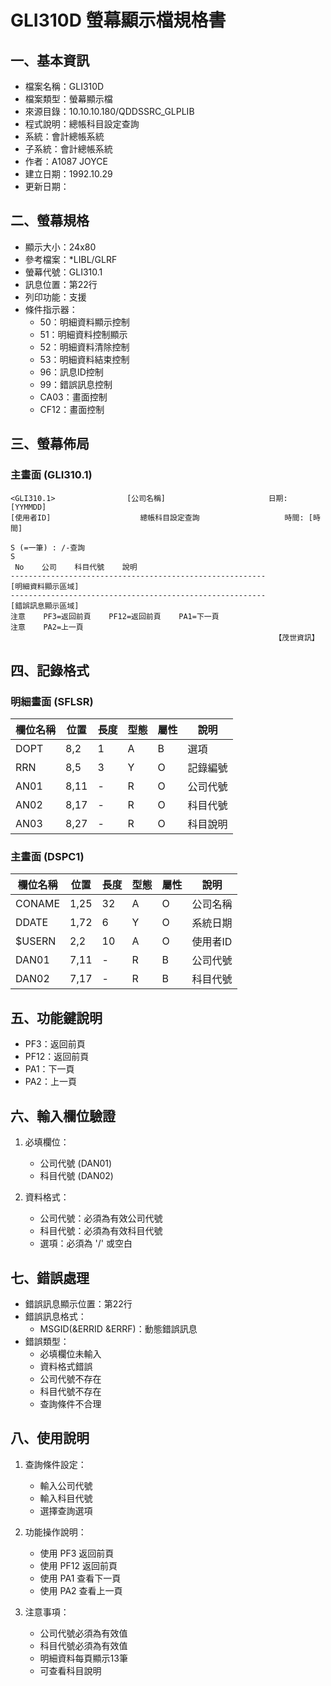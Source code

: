 # GLI310D 螢幕顯示檔規格書

## 一、基本資訊
- 檔案名稱：GLI310D
- 檔案類型：螢幕顯示檔
- 來源目錄：10.10.10.180/QDDSSRC_GLPLIB
- 程式說明：總帳科目設定查詢
- 系統：會計總帳系統
- 子系統：會計總帳系統
- 作者：A1087 JOYCE
- 建立日期：1992.10.29
- 更新日期：

## 二、螢幕規格
- 顯示大小：24x80
- 參考檔案：*LIBL/GLRF
- 螢幕代號：GLI310.1
- 訊息位置：第22行
- 列印功能：支援
- 條件指示器：
  - 50：明細資料顯示控制
  - 51：明細資料控制顯示
  - 52：明細資料清除控制
  - 53：明細資料結束控制
  - 96：訊息ID控制
  - 99：錯誤訊息控制
  - CA03：畫面控制
  - CF12：畫面控制

## 三、螢幕佈局

### 主畫面 (GLI310.1)
```
<GLI310.1>                [公司名稱]                       日期: [YYMMDD]
[使用者ID]                    總帳科目設定查詢                   時間: [時間]

S (=一筆) : /-查詢
S
 No    公司    科目代號    說明
---------------------------------------------------------
[明細資料顯示區域]
---------------------------------------------------------
[錯誤訊息顯示區域]
注意    PF3=返回前頁    PF12=返回前頁    PA1=下一頁
注意    PA2=上一頁
                                                           【茂世資訊】
```

## 四、記錄格式

### 明細畫面 (SFLSR)
| 欄位名稱 | 位置 | 長度 | 型態 | 屬性 | 說明 |
|---------|------|------|------|------|------|
| DOPT | 8,2 | 1 | A | B | 選項 |
| RRN | 8,5 | 3 | Y | O | 記錄編號 |
| AN01 | 8,11 | - | R | O | 公司代號 |
| AN02 | 8,17 | - | R | O | 科目代號 |
| AN03 | 8,27 | - | R | O | 科目說明 |

### 主畫面 (DSPC1)
| 欄位名稱 | 位置 | 長度 | 型態 | 屬性 | 說明 |
|---------|------|------|------|------|------|
| CONAME | 1,25 | 32 | A | O | 公司名稱 |
| DDATE | 1,72 | 6 | Y | O | 系統日期 |
| $USERN | 2,2 | 10 | A | O | 使用者ID |
| DAN01 | 7,11 | - | R | B | 公司代號 |
| DAN02 | 7,17 | - | R | B | 科目代號 |

## 五、功能鍵說明
- PF3：返回前頁
- PF12：返回前頁
- PA1：下一頁
- PA2：上一頁

## 六、輸入欄位驗證
1. 必填欄位：
   - 公司代號 (DAN01)
   - 科目代號 (DAN02)

2. 資料格式：
   - 公司代號：必須為有效公司代號
   - 科目代號：必須為有效科目代號
   - 選項：必須為 '/' 或空白

## 七、錯誤處理
- 錯誤訊息顯示位置：第22行
- 錯誤訊息格式：
  - MSGID(&ERRID &ERRF)：動態錯誤訊息
- 錯誤類型：
  - 必填欄位未輸入
  - 資料格式錯誤
  - 公司代號不存在
  - 科目代號不存在
  - 查詢條件不合理

## 八、使用說明
1. 查詢條件設定：
   - 輸入公司代號
   - 輸入科目代號
   - 選擇查詢選項

2. 功能操作說明：
   - 使用 PF3 返回前頁
   - 使用 PF12 返回前頁
   - 使用 PA1 查看下一頁
   - 使用 PA2 查看上一頁

3. 注意事項：
   - 公司代號必須為有效值
   - 科目代號必須為有效值
   - 明細資料每頁顯示13筆
   - 可查看科目說明 